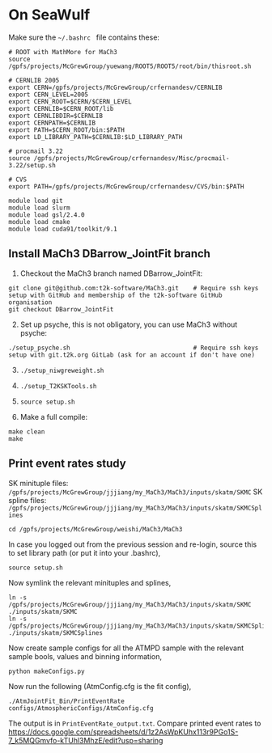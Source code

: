 # On SeaWulf

Make sure the ```~/.bashrc ``` file contains these:

```
# ROOT with MathMore for MaCh3
source /gpfs/projects/McGrewGroup/yuewang/ROOT5/ROOT5/root/bin/thisroot.sh

# CERNLIB 2005
export CERN=/gpfs/projects/McGrewGroup/crfernandesv/CERNLIB
export CERN_LEVEL=2005
export CERN_ROOT=$CERN/$CERN_LEVEL
export CERNLIB=$CERN_ROOT/lib
export CERNLIBDIR=$CERNLIB
export CERNPATH=$CERNLIB
export PATH=$CERN_ROOT/bin:$PATH
export LD_LIBRARY_PATH=$CERNLIB:$LD_LIBRARY_PATH

# procmail 3.22
source /gpfs/projects/McGrewGroup/crfernandesv/Misc/procmail-3.22/setup.sh

# CVS
export PATH=/gpfs/projects/McGrewGroup/crfernandesv/CVS/bin:$PATH

module load git
module load slurm
module load gsl/2.4.0
module load cmake
module load cuda91/toolkit/9.1
```

## Install MaCh3 DBarrow_JointFit branch

1. Checkout the MaCh3 branch named DBarrow_JointFit:

```
git clone git@github.com:t2k-software/MaCh3.git    # Require ssh keys setup with GitHub and membership of the t2k-software GitHub organisation
git checkout DBarrow_JointFit
```

2. Set up psyche, this is not obligatory, you can use MaCh3 without psyche:

```
./setup_psyche.sh                                  # Require ssh keys setup with git.t2k.org GitLab (ask for an account if don't have one)
```

3. ```./setup_niwgreweight.sh```

4. ```./setup_T2KSKTools.sh```

5. ```source setup.sh```

6. Make a full compile:

```
make clean
make
```

## Print event rates study

SK minituple files: ```/gpfs/projects/McGrewGroup/jjjiang/my_MaCh3/MaCh3/inputs/skatm/SKMC```
SK spline files: ```/gpfs/projects/McGrewGroup/jjjiang/my_MaCh3/MaCh3/inputs/skatm/SKMCSplines```

```
cd /gpfs/projects/McGrewGroup/weishi/MaCh3/MaCh3
```

In case you logged out from the previous session and re-login, source this to set library path (or put it into your .bashrc),

```
source setup.sh
```

Now symlink the relevant minituples and splines,

```
ln -s /gpfs/projects/McGrewGroup/jjjiang/my_MaCh3/MaCh3/inputs/skatm/SKMC ./inputs/skatm/SKMC   
ln -s /gpfs/projects/McGrewGroup/jjjiang/my_MaCh3/MaCh3/inputs/skatm/SKMCSplines ./inputs/skatm/SKMCSplines
```

Now create sample configs for all the ATMPD sample with the relevant sample bools, values and binning information,

```
python makeConfigs.py
```

Now run the following (AtmConfig.cfg is the fit config),

```
./AtmJointFit_Bin/PrintEventRate configs/AtmosphericConfigs/AtmConfig.cfg  
```

The output is in ```PrintEventRate_output.txt```. Compare printed event rates to https://docs.google.com/spreadsheets/d/1z2AsWpKUhx113r9PGo1S-7_k5MQGmvfo-kTUhl3MhzE/edit?usp=sharing
